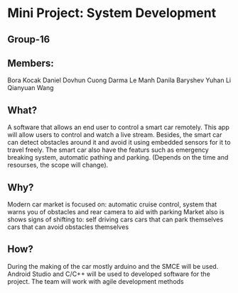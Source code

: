# Mini Project: System Development

## Group-16
## Members:
Bora Kocak
Daniel Dovhun
Cuong Darma Le Manh
Danila Baryshev
Yuhan Li
Qianyuan Wang

## What?
  A software that allows an end user to control a smart car remotely. This app will allow users to control and watch a live stream. Besides, the smart car can detect obstacles around it and avoid it using embedded sensors for it to travel freely. The smart car also have the featurs such as emergency breaking system, automatic pathing and parking. (Depends on the time and resourses, the scope will change).

## Why?
Modern car market is focused on: 
automatic cruise control, system that warns you of obstacles and rear camera to aid with parking
Market also is shows signs of shifting to:
self driving cars
cars that can park themselves
cars that can avoid obstacles themselves

## How?
During the making of the car mostly arduino and the SMCE will be used. Android Studio and C/C++ will be used to developed software for the project.
The team will work with agile development methods
